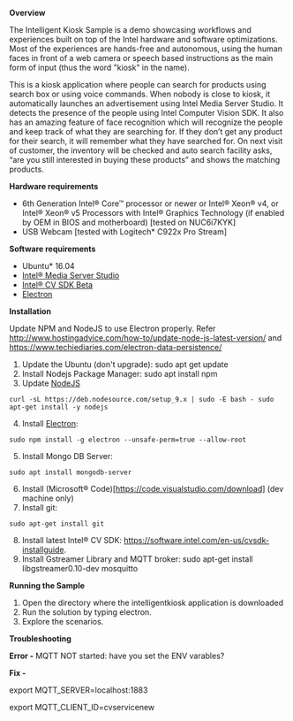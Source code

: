 **Overview**

The Intelligent Kiosk Sample is a demo showcasing workflows and experiences built on top of the Intel hardware and software optimizations. Most of the experiences are hands-free and autonomous, using the human faces in front of a web camera or speech based instructions as the main form of input (thus the word "kiosk" in the name).

This is a kiosk application where people can search for products using search box or using voice commands. When nobody is close to kiosk, it automatically launches an advertisement using Intel Media Server Studio. It detects the presence of the people using Intel Computer Vision SDK. It also has an amazing feature of face recognition which will recognize the people and keep track of what they are searching for. If they don’t get any product for their search, it will remember what they have searched for. On next visit of customer, the inventory will be checked and auto search facility asks, “are you still interested in buying these products” and shows the matching products.

**Hardware requirements**

- 6th Generation Intel® Core™ processor or newer or Intel® Xeon® v4, or Intel® Xeon® v5 Processors with Intel® Graphics Technology (if enabled by OEM in BIOS and motherboard) [tested on NUC6i7KYK]
- USB Webcam [tested with Logitech* C922x Pro Stream]

**Software requirements**

- Ubuntu* 16.04
- [Intel® Media Server Studio](https://software.intel.com/en-us/intel-media-server-studio)
- [Intel® CV SDK Beta](https://software.intel.com/en-us/cvsdk-quickstartguide)
- [Electron](https://electronjs.org/)

**Installation**

Update NPM and NodeJS to use Electron properly. Refer http://www.hostingadvice.com/how-to/update-node-js-latest-version/
and https://www.techiediaries.com/electron-data-persistence/

1. Update the Ubuntu (don't upgrade): sudo apt get update
2. Install Nodejs Package Manager: sudo apt install npm
3. Update [NodeJS](https://nodejs.org/en/download/package-manager/)
```
curl -sL https://deb.nodesource.com/setup_9.x | sudo -E bash - sudo apt-get install -y nodejs
```
4. Install [Electron](https://www.npmjs.com/package/electron):  
```
sudo npm install -g electron --unsafe-perm=true --allow-root
```
5. Install Mongo DB Server: 
```
sudo apt install mongodb-server
```
6. Install (Microsoft® Code)[https://code.visualstudio.com/download] (dev machine only)
7. Install git: 
```
sudo apt-get install git
```
8. Install latest Intel® CV SDK: https://software.intel.com/en-us/cvsdk-installguide. 
9. Install Gstreamer Library and MQTT broker: sudo apt-get install libgstreamer0.10-dev mosquitto

**Running the Sample**

1. Open the directory where the intelligentkiosk application is downloaded
2. Run the solution by typing electron.
3. Explore the scenarios.

**Troubleshooting**

**Error -** MQTT NOT started: have you set the ENV varables?

**Fix -**

export MQTT_SERVER=localhost:1883

export MQTT_CLIENT_ID=cvservicenew
